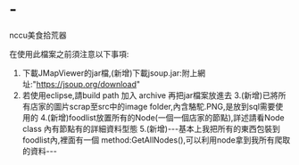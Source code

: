 # -
nccu美食拾荒器

在使用此檔案之前須注意以下事項:
1. 下載JMapViewer的jar檔,(新增)下載jsoup.jar:附上網址:"https://jsoup.org/download"
2. 若使用eclipse,請build path 加入 archive 再把jar檔案放進去
3.(新增)已將所有店家的圖片scrap至src中的image folder,內含駱駝.PNG,是放到sql需要使用的
4.(新增)foodlist放置所有的Node(一個一個店家的節點),詳述請看Node class 內有節點有的詳細資料型態
5.(新增)---基本上我把所有的東西包裝到foodlist內,裡面有一個 method:GetAllNodes(),可以利用node拿到我所有爬取的資料---
